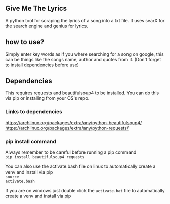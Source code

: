 ## Give Me The Lyrics
A python tool for scraping the lyrics of a song into a txt file. It uses searX for the search engine and genius for lyrics.

## how to use?
Simply enter key words as if you where searching for a song on google, this can be things like the songs name, author and quotes from it. (Don't forget to install dependencies before use)

## Dependencies
This requires requests and beautifulsoup4 to be installed. You can do this via pip or installing from your OS's repo.

### Links to dependencies
https://archlinux.org/packages/extra/any/python-beautifulsoup4/
https://archlinux.org/packages/extra/any/python-requests/


### pip install command
Always remember to be careful before running a pip command<br>
<code>pip install beautifulsoup4 requests</code>

You can also use the activate.bash file on linux to automatically create a venv and install via pip<br>
<code>source activate.bash</code>

If you are on windows just double click the <code>activate.bat</code> file to automatically create a venv and install via pip